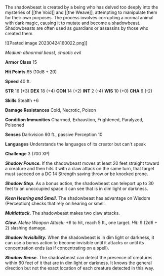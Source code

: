 
The shadowbeast is created by a being who has delved too deeply into the mysteries of [[the Void]] and [[the Weave]], attempting to manipulate them for their own purposes. The process involves corrupting a normal animal with dark magic, causing it to mutate and become a shadowbeast. Shadowbeasts are often used as guardians or assassins by those who created them.

![[Pasted image 20230424160022.png]]

_Medium abnormal beast, chaotic evil_

**Armor Class** 15

**Hit Points** 65 (10d8 + 20)

**Speed** 40 ft.

**STR** 16 (+3) **DEX** 18 (+4) **CON** 14 (+2) **INT** 2 (-4) **WIS** 10 (+0) **CHA** 6 (-2)

**Skills** Stealth +6

**Damage Resistances** Cold, Necrotic, Poison

**Condition Immunities** Charmed, Exhaustion, Frightened, Paralyzed, Poisoned

**Senses** Darkvision 60 ft., passive Perception 10

**Languages** Understands the languages of its creator but can't speak

**Challenge** 3 (700 XP)

_**Shadow Pounce.**_ If the shadowbeast moves at least 20 feet straight toward a creature and then hits it with a claw attack on the same turn, that target must succeed on a DC 14 Strength saving throw or be knocked prone.

_**Shadow Step.**_ As a bonus action, the shadowbeast can teleport up to 30 feet to an unoccupied space it can see that is in dim light or darkness.

_**Keen Hearing and Smell.**_ The shadowbeast has advantage on Wisdom (Perception) checks that rely on hearing or smell.

_**Multiattack.**_ The shadowbeast makes two claw attacks.

_**Claw.**_ _Melee Weapon Attack:_ +6 to hit, reach 5 ft., one target. _Hit:_ 9 (2d6 + 2) slashing damage.

_**Shadow Invisibility.**_ When the shadowbeast is in dim light or darkness, it can use a bonus action to become invisible until it attacks or until its concentration ends (as if concentrating on a spell).

_**Shadow Sense.**_ The shadowbeast can detect the presence of creatures within 60 feet of it that are in dim light or darkness. It knows the general direction but not the exact location of each creature detected in this way.


